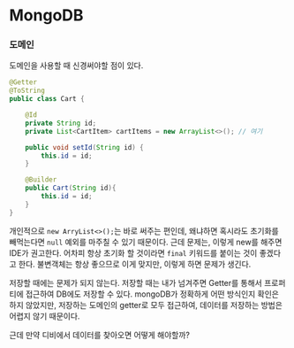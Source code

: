 # MongoDB



### 도메인

도메인을 사용할 때 신경써야할 점이 있다.

```java
@Getter
@ToString
public class Cart {

	@Id
	private String id;
	private List<CartItem> cartItems = new ArrayList<>(); // 여기

	public void setId(String id) {
		this.id = id;
	}

	@Builder
	public Cart(String id){
		this.id = id;
	}
}
```

개인적으로 `new ArryList<>();`는 바로 써주는 편인데, 왜냐하면 혹시라도 초기화를 빼먹는다면 `null` 예외를 마주칠 수 있기 때문이다. 근데 문제는, 이렇게 new를 해주면 IDE가 권고한다. 어차피 항상 초기화 할 것이라면 `final` 키워드를 붙이는 것이 좋겠다고 한다. 불변객체는 항상 좋으므로 이게 맞지만, 이렇게 하면 문제가 생긴다.

저장할 때에는 문제가 되지 않는다. 저장할 때는 내가 넘겨주면 Getter를 통해서 프로퍼티에 접근하여 DB에도 저장할 수 있다. mongoDB가 정확하게 어떤 방식인지 확인은 하지 않았지만, 저장하는 도메인의 getter로 모두 접근하여, 데이터를 저장하는 방법은 어렵지 않기 때문이다.

근데 만약 디비에서 데이터를 찾아오면 어떻게 해야할까? 